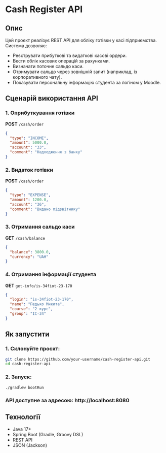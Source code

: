 # Cash Register API

## Опис

Цей проєкт реалізує REST API для обліку готівки у касі підприємства. Система дозволяє:

- Реєструвати прибуткові та видаткові касові ордери.
- Вести облік касових операцій за рахунками.
- Визначати поточне сальдо каси.
- Отримувати сальдо через зовнішній запит (наприклад, із корпоративного чату).
- Показувати персональну інформацію студента за логіном у Moodle.

## Сценарій використання API

### 1. Оприбуткування готівки

**POST** `/cash/order`

```json
{
  "type": "INCOME",
  "amount": 5000.0,
  "account": "33",
  "comment": "Надходження з банку"
}
```
### 2. Видаток готівки

**POST** `/cash/order`

```json
{
  "type": "EXPENSE",
  "amount": 1200.0,
  "account": "36",
  "comment": "Видано підзвітнику"
}
```
### 3. Отримання сальдо каси

**GET** `/cash/balance`

```json
{
  "balance": 3800.0,
  "currency": "UAH"
}
```
### 4. Отримання інформації студента

**GET** `get-info/is-34fiot-23-170`

```json
{
  "login": "is-34fiot-23-170",
  "name": "Педько Микита",
  "course": "2 курс",
  "group": "ІС-34"
}
```
## Як запустити

### 1. Склонуйте проєкт:
```bash
git clone https://github.com/your-username/cash-register-api.git
cd cash-register-api
```
### 2. Запуск:
```bash
./gradlew bootRun
```
### API доступне за адресою: http://localhost:8080

## Технології

- Java 17+ 
- Spring Boot (Gradle, Groovy DSL)
- REST API 
- JSON (Jackson)


